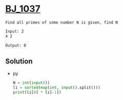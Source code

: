 # [BJ_1037](https://acmicpc.net/problem/1037)

```en
Find all primes of some number N is given, find N

```

```txt
Input: 2
4 2

Output: 8
```

## Solution

* py

  ```py
  N = int(input())
  li = sorted(map(int, input().split()))
  print(li[0] * li[-1])
  ```
